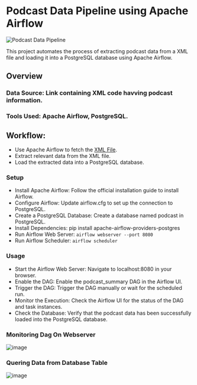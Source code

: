 # Podcast Data Pipeline using Apache Airflow
![Podcast Data Pipeline](https://github.com/abdulBasit-exe/Podcast-Data/assets/106882008/ab045e4e-a68d-425d-a172-296c150a9a7b)

This project automates the process of extracting podcast data from a XML file and loading it into a PostgreSQL database using Apache Airflow.

## Overview
### Data Source: Link containing XML code havving podcast information.
### Tools Used: Apache Airflow, PostgreSQL.

## Workflow:
- Use Apache Airflow to fetch the [XML File](https://www.marketplace.org/feed/podcast/marketplace/).
- Extract relevant data from the XML file.
- Load the extracted data into a PostgreSQL database.

### Setup
- Install Apache Airflow: Follow the official installation guide to install Airflow.
- Configure Airflow: Update airflow.cfg to set up the connection to PostgreSQL.
- Create a PostgreSQL Database: Create a database named podcast in PostgreSQL.
- Install Dependencies: pip install apache-airflow-providers-postgres
- Run Airflow Web Server: `airflow webserver --port 8080`
- Run Airflow Scheduler: `airflow scheduler`

### Usage
- Start the Airflow Web Server: Navigate to localhost:8080 in your browser.
- Enable the DAG: Enable the podcast_summary DAG in the Airflow UI.
- Trigger the DAG: Trigger the DAG manually or wait for the scheduled run.
- Monitor the Execution: Check the Airflow UI for the status of the DAG and task instances.
- Check the Database: Verify that the podcast data has been successfully loaded into the PostgreSQL database.

### Monitoring Dag On Webserver 
![image](https://github.com/abdulBasit-exe/Podcast-Data/assets/106882008/092400be-40aa-42b9-ad19-32ea1d07cd68)
### Quering Data from Database Table
![image](https://github.com/abdulBasit-exe/Podcast-Data/assets/106882008/17d9e5d6-3e2c-4182-867d-653b9f3a4bd9)

